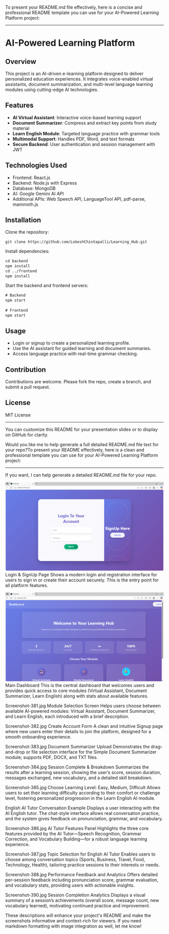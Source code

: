 To present your README.md file effectively, here is a concise and professional README template you can use for your AI-Powered Learning Platform project:

***

# AI-Powered Learning Platform

## Overview
This project is an AI-driven e-learning platform designed to deliver personalized education experiences. It integrates voice-enabled virtual assistants, document summarization, and multi-level language learning modules using cutting-edge AI technologies.

## Features
- **AI Virtual Assistant**: Interactive voice-based learning support
- **Document Summarizer**: Compress and extract key points from study material
- **Learn English Module**: Targeted language practice with grammar tools
- **Multimodal Support**: Handles PDF, Word, and text formats
- **Secure Backend**: User authentication and session management with JWT

## Technologies Used
- Frontend: React.js
- Backend: Node.js with Express
- Database: MongoDB
- AI: Google Gemini AI API
- Additional APIs: Web Speech API, LanguageTool API, pdf-parse, mammoth.js

## Installation
Clone the repository:

```
git clone https://github.com/LokeshChintapalli/Learning_Hub.git
```

Install dependencies:

```
cd backend
npm install
cd ../frontend
npm install
```

Start the backend and frontend servers:

```
# Backend
npm start

# Frontend
npm start
```

## Usage
- Login or signup to create a personalized learning profile.
- Use the AI assistant for guided learning and document summaries.
- Access language practice with real-time grammar checking.

## Contribution
Contributions are welcome. Please fork the repo, create a branch, and submit a pull request.

## License
MIT License

***

You can customize this README for your presentation slides or to display on GitHub for clarity.

Would you like me to help generate a full detailed README.md file text for your repo?To present your README effectively, here is a clean and professional template you can use for your AI-Powered Learning Platform project:

***



If you want, I can help generate a detailed README.md file for your repo.



![image alt](https://github.com/LokeshChintapalli/Learning_Hub/blob/c97d692d29f061fdb312334593d4cc7a1ceb36da/Screenshot%20(378).png)
Login & SignUp Page
Shows a modern login and registration interface for users to sign in or create their account securely. This is the entry point for all platform features.


![image alt](https://github.com/LokeshChintapalli/Learning_Hub/blob/fe23801ce843079d097cb6205cbb6b90c704e2ce/Screenshot%20(380).png)
Main Dashboard
This is the central dashboard that welcomes users and provides quick access to core modules (Virtual Assistant, Document Summarizer, Learn English) along with stats about available features.

Screenshot-381.jpg
Module Selection Screen
Helps users choose between available AI-powered modules: Virtual Assistant, Document Summarizer, and Learn English, each introduced with a brief description.

Screenshot-382.jpg
Create Account Form
A clean and intuitive Signup page where new users enter their details to join the platform, designed for a smooth onboarding experience.

Screenshot-383.jpg
Document Summarizer Upload
Demonstrates the drag-and-drop or file selection interface for the Simple Document Summarizer module; supports PDF, DOCX, and TXT files.

Screenshot-384.jpg
Session Complete & Breakdown
Summarizes the results after a learning session, showing the user’s score, session duration, messages exchanged, new vocabulary, and a detailed skill breakdown.

Screenshot-385.jpg
Choose Learning Level: Easy, Medium, Difficult
Allows users to set their learning difficulty according to their comfort or challenge level, fostering personalized progression in the Learn English AI module. 


English AI Tutor Conversation Example
Displays a user interacting with the AI English tutor. The chat-style interface allows real conversation practice, and the system gives feedback on pronunciation, grammar, and vocabulary.

Screenshot-386.jpg
AI Tutor Features Panel
Highlights the three core features provided by the AI Tutor—Speech Recognition, Grammar Correction, and Vocabulary Building—for a robust language learning experience.

Screenshot-387.jpg
Topic Selection for English AI Tutor
Enables users to choose among conversation topics (Sports, Business, Travel, Food, Technology, Health), tailoring practice sessions to their interests or needs.

Screenshot-388.jpg
Performance Feedback and Analytics
Offers detailed per-session feedback including pronunciation score, grammar evaluation, and vocabulary stats, providing users with actionable insights.

Screenshot-390.jpg
Session Completion Analytics
Displays a visual summary of a session’s achievements (overall score, message count, new vocabulary learned), motivating continued practice and improvement.

These descriptions will enhance your project's README and make the screenshots informative and context-rich for viewers. If you need markdown formatting with image integration as well, let me know!

